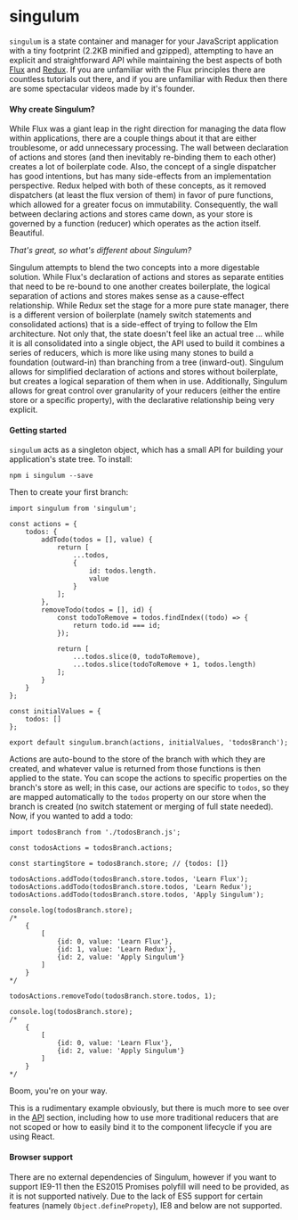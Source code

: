 # singulum

`singulum` is a state container and manager for your JavaScript application with a tiny footprint (2.2KB minified and gzipped), attempting to have an explicit and straightforward API while maintaining the best aspects of both [Flux](https://github.com/facebook/flux) and [Redux](https://github.com/reactjs/redux). If you are unfamiliar with the Flux principles there are countless tutorials out there, and if you are unfamiliar with Redux then there are some spectacular videos made by it's founder.

#### Why create Singulum?

While Flux was a giant leap in the right direction for managing the data flow within applications, there are a couple things about it that are either troublesome, or add unnecessary processing. The wall between declaration of actions and stores (and then inevitably re-binding them to each other) creates a lot of boilerplate code. Also, the concept of a single dispatcher has good intentions, but has many side-effects from an implementation perspective. Redux helped with both of these concepts, as it removed dispatchers (at least the flux version of them) in favor of pure functions, which allowed for a greater focus on immutability. Consequently, the wall between declaring actions and stores came down, as your store is governed by a function (reducer) which operates as the action itself. Beautiful.

*That's great, so what's different about Singulum?*

Singulum attempts to blend the two concepts into a more digestable solution. While Flux's declaration of actions and stores as separate entities that need to be re-bound to one another creates boilerplate, the logical separation of actions and stores makes sense as a cause-effect relationship. While Redux set the stage for a more pure state manager, there is a different version of boilerplate (namely switch statements and consolidated actions) that is a side-effect of trying to follow the Elm architecture. Not only that, the state doesn't feel like an actual tree ... while it is all consolidated into a single object, the API used to build it combines a series of reducers, which is more like using many stones to build a foundation (outward-in) than branching from a tree (inward-out). Singulum allows for simplified declaration of actions and stores without boilerplate, but creates a logical separation of them when in use. Additionally, Singulum allows for great control over granularity of your reducers (either the entire store or a specific property), with the declarative relationship being very explicit.

#### Getting started

`singulum` acts as a singleton object, which has a small API for building your application's state tree. To install:

```
npm i singulum --save
```

Then to create your first branch:

```
import singulum from 'singulum';

const actions = {
    todos: {
        addTodo(todos = [], value) {
            return [
                ...todos,
                {
                    id: todos.length.
                    value
                }
            ];
        },
        removeTodo(todos = [], id) {
            const todoToRemove = todos.findIndex((todo) => {
                return todo.id === id;
            });
        
            return [
                ...todos.slice(0, todoToRemove),
                ...todos.slice(todoToRemove + 1, todos.length)
            ];
        }
    }
};

const initialValues = {
    todos: []
};

export default singulum.branch(actions, initialValues, 'todosBranch');
```

Actions are auto-bound to the store of the branch with which they are created, and whatever value is returned from those functions is then applied to the state. You can scope the actions to specific properties on the branch's store as well; in this case, our actions are specific to `todos`, so they are mapped automatically to the `todos` property on our store when the branch is created (no switch statement or merging of full state needed). Now, if you wanted to add a todo:

```
import todosBranch from './todosBranch.js';

const todosActions = todosBranch.actions;

const startingStore = todosBranch.store; // {todos: []}

todosActions.addTodo(todosBranch.store.todos, 'Learn Flux');
todosActions.addTodo(todosBranch.store.todos, 'Learn Redux');
todosActions.addTodo(todosBranch.store.todos, 'Apply Singulum');

console.log(todosBranch.store);
/*
    {
        [
            {id: 0, value: 'Learn Flux'},
            {id: 1, value: 'Learn Redux'},
            {id: 2, value: 'Apply Singulum'}
        ]
    }
*/

todosActions.removeTodo(todosBranch.store.todos, 1);

console.log(todosBranch.store);
/*
    {
        [
            {id: 0, value: 'Learn Flux'},
            {id: 2, value: 'Apply Singulum'}
        ]
    }
*/
```

Boom, you're on your way. 

This is a rudimentary example obviously, but there is much more to see over in the [API](API.md) section, including how to use more traditional reducers that are not scoped or how to easily bind it to the component lifecycle if you are using React.

#### Browser support

There are no external dependencies of Singulum, however if you want to support IE9-11 then the ES2015 Promises polyfill will need to be provided, as it is not supported natively. Due to the lack of ES5 support for certain features (namely `Object.definePropety`), IE8 and below are not supported.